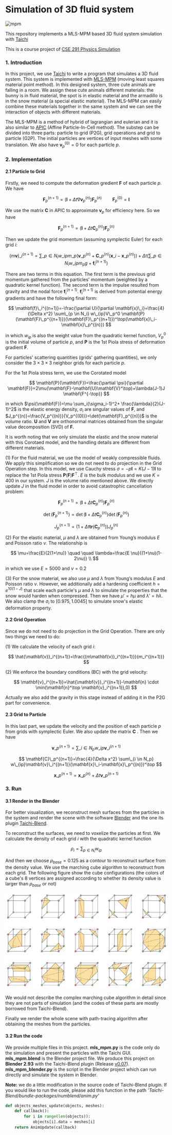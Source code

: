 # **Simulation of 3D fluid system**

<img src="./img/mpm.png" alt="mpm" style="zoom:100%;" />

This repository implements a MLS-MPM based 3D fluid system simulation with [Taichi](https://www.taichi-lang.org/)

This is a course project of [CSE 291 Physics Simulation](https://cseweb.ucsd.edu/~alchern/teaching/cse291_sp23/)



###  1. Introduction

In this project, we use [Taichi](https://www.taichi-lang.org/) to write a program that simulates a 3D fluid system. This system is implemented with [MLS-MPM](https://dl.acm.org/doi/pdf/10.1145/3197517.3201293) (moving least squares material point method). In this designed system, three cute animals are falling in a room. We assign these cute animals different materials: the bunny is in fluid material, the spot is in elastic material and the armadillo is in the snow material (a special elastic material). The MLS-MPM can easily combine these materials together in the same system and we can see the interaction of objects with different materials.

The MLS-MPM is a method of hybrid of lagrangian and eulerian and it is also similar to [APIC](https://dl.acm.org/doi/pdf/10.1145/2766996) (Affine Particle-In-Cell method). The substep can be divided into three parts: particle to grid (P2G),  grid operations and grid to particle (G2P). The initial particles are vertices of input meshes with some translation. We also have $\mathbf{v}_p^{(0)}=0$ for each particle $p$. 



###  2. Implementation

#### 2.1 Particle to Grid

Firstly, we need to compute the deformation gredient $\mathbf{F}$ of each particle $p$. We have

$$
\mathbf{F}_p^{(n+1)}=(\mathbf{I}+\Delta t \nabla \mathbf{v}_p^{(n)}) \mathbf{F}_p^{(n)} \quad \quad \mathbf{F}_p^{(0)}=\mathbf{I}
$$

We use the matrix $\mathbf{C}$ in APIC to approximate $\mathbf{v}_p$ for efficiency here. So we have

$$
\mathbf{F}_p^{(n+1)}=(\mathbf{I}+\Delta t \mathbf{C}_p^{(n)}) \mathbf{F}_p^{(n)}
$$

Then we update the grid momentum (assuming symplectic Euler) for each grid $i$:

$$
(m\mathbf{v})\_i^{(n+1)}=\sum\_{p \in N_i} w\_{ip}m\_p(\mathbf{v}\_p^{(n)}+\mathbf{C}\_p^{(n)}(\mathbf{x}\_i-\mathbf{x}\_p^{(n)}))
+\Delta t(\sum\_{p \in N_i} w\_{ip}m_pg+\mathbf{f}_i^{(n+1)})
$$

There are two terms in this equation. The first term is the previous grid momentum gathered from the particles' momentum (weighted by a quadratic kernel function). The second term is the impulse resulted from gravity and the nodal force $\mathbf{f}_i^{(n+1)}$. $\mathbf{f}_i^{(n+1)}$ is derived from potential energy gradients and have the following final form:

$$
\mathbf{f}\_i^{(n+1)}=-\frac{\partial U}{\partial \mathbf{x}\_i}=\frac{4}{\Delta x^2} \sum\_{p \in N_i} w\_{ip}V\_p^0 \mathbf{P}(\mathbf{F}\_p^{(n+1)})(\mathbf{F}\_p^{(n+1)})^\top(\mathbf{x}\_i-\mathbf{x}\_p^{(n)})
$$

in which $w_{ip}$ is also the weight value from the quadratic kernel function, $V_p^0$ is the initial volume of particle $p$, and $\mathbf{P}$ is the 1st Piola stress of deformation gradient $\mathbf{F}$.

For particles' scattering quantities (grids' gathering quantities), we only consider the $3 \times 3 \times 3$ neighbor grids for each particle $p$. 

For the 1st Piola stress term, we use the Corotated model

$$
\mathbf{P}(\mathbf{F})=\frac{\partial \psi}{\partial \mathbf{F}}=2\mu(\mathbf{F}-\mathbf{U}\mathbf{V}^\top)+\lambda(J-1)J \mathbf{F^{-\top}}
$$

in which $\psi(\mathbf{F})=\mu \sum_i(\sigma_i-1)^2+ \frac{\lambda}{2}(J-1)^2$ is the elastic energy density, $\sigma_i$ are singular values of $\mathbf{F}$, and $J_p^{(n)}=\frac{V_p^{(n)}}{V_p^{(0)}}=\det(\mathbf{F}_p^{(n)})$ is the volume ratio. $\mathbf{U}$ and $\mathbf{V}$ are orthonormal matrices obtained from the singular value decomposition (SVD) of $\mathbf{F}$.

It is worth noting that we only simulate the elastic and the snow material with this Corotaed model, and the handling details are different from different materials.

(1) For the fluid material, we use the model of weakly compressible fluids. We apply this simplification so we do not need to do projection in the Grid Operation step. In this model, we use Cauchy stress $\sigma=-p \mathbf{I}=K(J-1)\mathbf{I}$ to replace the 1st Piola stress $\mathbf{P}(\mathbf{F})\mathbf{F}^\top$. $E$ is the bulk modulus and we use $K=400$ in our system. $J$ is the volume ratio mentioned above. We directly update $J$ in the fluid model in order to avoid catastrophic cancellation problem:

$$
\mathbf{F}_p^{(n+1)}=(\mathbf{I}+\Delta t \mathbf{C}_p^{(n)}) \mathbf{F}_p^{(n)}
$$

$$
\det(\mathbf{F}_p^{(n+1)})=\det(\mathbf{I}+\Delta t \mathbf{C}_p^{(n)})\det(\mathbf{F}_p^{(n)})
$$

$$
J_p^{(n+1)}=(1+\Delta t\mathbf{tr}(\mathbf{C}_p^{(n)}))J_p^{(n)}
$$

(2) For the elastic material, $\mu$ and $\lambda$ are obtained from Young’s modulus $E$ and Poisson ratio $\nu$. The relationship is

$$
\mu=\frac{E}{2(1+\nu)} \quad \quad \lambda=\frac{E \nu}{(1+\nu)(1-2\nu)} \\
$$

in which we use $E=5000$ and $\nu=0.2$

(3) For the snow material, we also use $\mu$ and $\lambda$ from Young’s modulus $E$ and Poisson ratio $\nu$. However, we additionally add a hardening coefficient $h=e^{10(1-J)}$ that scale each particle's $\mu$ and $\lambda$ to simulate the properties that the snow would harden when compressed. Then we have $\mu'=h\mu$ and $\lambda'=h\lambda$. We also clamp the $\sigma_i$ to $[0.975, 1.0045]$ to simulate snow's elastic deformation property.

#### 2.2 Grid Operation

Since we do not need to do projection in the Grid Operation. There are only two things we need to do:

(1) We calculate the velocity of each grid $i$:

$$
\hat{\mathbf{v}}_i^{(n+1)}=\frac{(m\mathbf{v})_i^{(n+1)}}{m_i^{(n+1)}}
$$

(2) We enforce the boundary conditions (BC) with the grid velocity:

$$
\mathbf{v}_i^{(n+1)}=\hat{\mathbf{v}}_i^{(n+1)}-\mathbf{n} \cdot \min(\mathbf{n}^\top \mathbf{v}_i^{(n+1)},0)
$$

Actually we also add the gravity in this stage instead of adding it in the P2G part for convenience. 

#### 2.3  Grid to Particle

In this last part, we update the velocity and the position of each particle $p$ from grids with symplectic Euler. We also update the matrix $\mathbf{C}$ . Then we have

$$
\mathbf{v}\_p^{(n+1)}=\sum\_{i \in N_p} w\_{ip}\mathbf{v}\_i^{(n+1)}
$$

$$
\mathbf{C}\_p^{(n+1)}=\frac{4}{\Delta x^2} \sum\_{i \in N_p} w\_{ip}\mathbf{v}\_i^{(n+1)}(\mathbf{x}\_i-\mathbf{x}\_p^{(n)})^\top
$$

$$
\mathbf{x}\_p^{(n+1)}=\mathbf{x}\_p^{(n)}+\Delta t \mathbf{v}\_p^{(n+1)}
$$



### 3. Run

#### 3.1 Render in the Blender

For better visualization, we reconstruct mesh surfaces from the particles in the system and render the scene with the software [Blender](https://www.blender.org/) and the one its plugin [Taichi-Blend](https://github.com/taichi-dev/taichi_blend). 

To reconstruct the surfaces, we need to voxelize the particles at first. We calculate the density of each grid $i$ with the quadratic kernel function

$$
\rho_i=\sum_{p \in N_i} w_{ip}
$$

And then we choose $\rho_{base}=0.125$ as a contour to reconstruct surface from the density value. We use the marching cube algorithm to reconstruct from each grid. The following figure show the cube configurations (the colors of a cube's 8 vertices are assigned according to whether its density value is larger than $\rho_{base}$ or not)

![marching_cube](./img/marching_cube.jpg)

We would not describe the complex marching cube algorithm in detail since they are not parts of simulation (and the codes of these parts are mostly borrowed from Taichi-Blend). 

Finally we render the whole scene with path-tracing algorithm after obtaining the meshes from the particles.

#### 3.2 Run the code

We provide multiple files in this project. **mls_mpm.py** is the code only do the simulation and present the particles with the Taichi GUI. **mls_mpm.blend** is the Blender project file. We produce this project on **Blender 2.93**  with the Taichi-Blend plugin (Release [v0.07](https://github.com/taichi-dev/taichi_blend/releases/tag/v0.0.7)). **mls_mpm_blender.py** is the script in the Blender project which can run directly and simulate the system in Blender.

**Note:** we do a little modification in the source code of Taichi-Blend plugin. If you would like to run the code, please add this function in the path *'Taichi-Blend/bundle-packages/numblend/anim.py'*

```python
def objects_meshes_update(objects, meshes):
    def callback():
        for i in range(len(objects)):
            objects[i].data = meshes[i]
    return AnimUpdate(callback)
```

